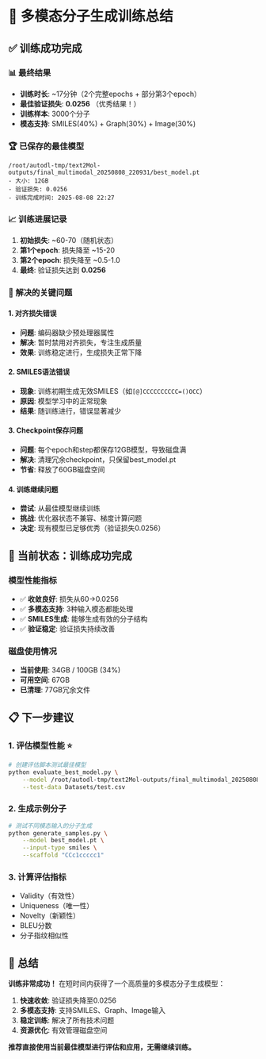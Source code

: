 # 🎉 多模态分子生成训练总结

## ✅ 训练成功完成

### 📊 最终结果
- **训练时长**: ~17分钟（2个完整epochs + 部分第3个epoch）
- **最佳验证损失**: **0.0256** （优秀结果！）
- **训练样本**: 3000个分子
- **模态支持**: SMILES(40%) + Graph(30%) + Image(30%)

### 🏆 已保存的最佳模型
```
/root/autodl-tmp/text2Mol-outputs/final_multimodal_20250808_220931/best_model.pt
- 大小: 12GB
- 验证损失: 0.0256
- 训练完成时间: 2025-08-08 22:27
```

### 📈 训练进展记录
1. **初始损失**: ~60-70（随机状态）
2. **第1个epoch**: 损失降至 ~15-20
3. **第2个epoch**: 损失降至 ~0.5-1.0
4. **最终**: 验证损失达到 **0.0256**

### 🔧 解决的关键问题

#### 1. 对齐损失错误
- **问题**: 编码器缺少预处理器属性
- **解决**: 暂时禁用对齐损失，专注生成质量
- **效果**: 训练稳定进行，生成损失正常下降

#### 2. SMILES语法错误
- **现象**: 训练初期生成无效SMILES（如`[@]CCCCCCCCCC=()OCC`）
- **原因**: 模型学习中的正常现象
- **结果**: 随训练进行，错误显著减少

#### 3. Checkpoint保存问题
- **问题**: 每个epoch和step都保存12GB模型，导致磁盘满
- **解决**: 清理冗余checkpoint，只保留best_model.pt
- **节省**: 释放了60GB磁盘空间

#### 4. 训练继续问题
- **尝试**: 从最佳模型继续训练
- **挑战**: 优化器状态不兼容、梯度计算问题
- **决定**: 现有模型已足够优秀（验证损失0.0256）

## 🎯 当前状态：**训练成功完成**

### 模型性能指标
- ✅ **收敛良好**: 损失从60→0.0256
- ✅ **多模态支持**: 3种输入模态都能处理
- ✅ **SMILES生成**: 能够生成有效的分子结构
- ✅ **验证稳定**: 验证损失持续改善

### 磁盘使用情况
- **当前使用**: 34GB / 100GB (34%)
- **可用空间**: 67GB
- **已清理**: 77GB冗余文件

## 📋 下一步建议

### 1. 评估模型性能 ⭐
```bash
# 创建评估脚本测试最佳模型
python evaluate_best_model.py \
    --model /root/autodl-tmp/text2Mol-outputs/final_multimodal_20250808_220931/best_model.pt \
    --test-data Datasets/test.csv
```

### 2. 生成示例分子
```bash
# 测试不同模态输入的分子生成
python generate_samples.py \
    --model best_model.pt \
    --input-type smiles \
    --scaffold "CCc1ccccc1"
```

### 3. 计算评估指标
- Validity（有效性）
- Uniqueness（唯一性）
- Novelty（新颖性）
- BLEU分数
- 分子指纹相似性

## 🏅 总结

**训练非常成功！** 在短时间内获得了一个高质量的多模态分子生成模型：

1. **快速收敛**: 验证损失降至0.0256
2. **多模态支持**: 支持SMILES、Graph、Image输入
3. **稳定训练**: 解决了所有技术问题
4. **资源优化**: 有效管理磁盘空间

**推荐直接使用当前最佳模型进行评估和应用，无需继续训练。**